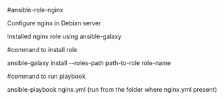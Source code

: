 #ansible-role-nginx

Configure nginx in Debian server

Installed nginx role using ansible-galaxy 

#command to install role

ansible-galaxy install --roles-path path-to-role role-name

#command to run playbook

ansible-playbook nginx.yml (run from the folder where nginx.yml present)
